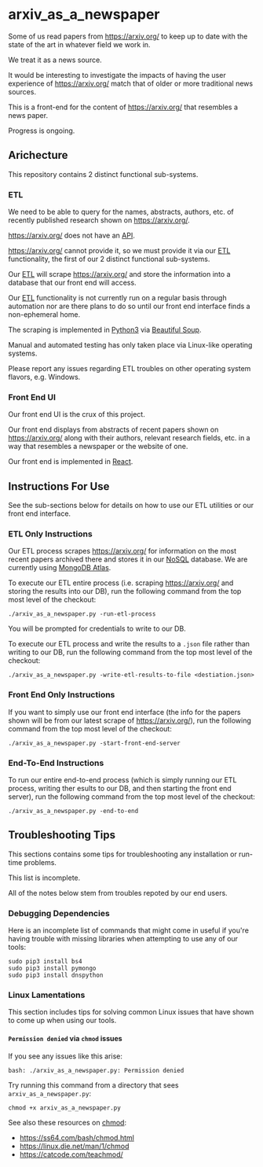 # arxiv_as_a_newspaper

Some of us read papers from https://arxiv.org/ to keep up to date with the state of the art in whatever field we work in. 

We treat it as a news source. 

It would be interesting to investigate the impacts of having the user experience of https://arxiv.org/ match that of older or more traditional news sources. 

This is a front-end for the content of https://arxiv.org/ that resembles a news paper. 

Progress is ongoing. 

## Arichecture

This repository contains 2 distinct functional sub-systems. 

### ETL

We need to be able to query for the names, abstracts, authors, etc. of recently published research shown on https://arxiv.org/.

https://arxiv.org/ does not have an [API](https://en.wikipedia.org/wiki/Representational_state_transfer).

https://arxiv.org/ cannot provide it, so we must provide it via our [ETL](https://en.wikipedia.org/wiki/Extract,_transform,_load) functionality, the first of our 2 distinct functional sub-systems.

Our [ETL](https://en.wikipedia.org/wiki/Extract,_transform,_load) will scrape https://arxiv.org/ and store the information into a database that our front end will access. 

Our [ETL](https://en.wikipedia.org/wiki/Extract,_transform,_load) functionality is not currently run on a regular basis through automation nor are there plans to do so until our front end interface finds a non-ephemeral home.

The scraping is implemented in [Python3](https://www.python.org/download/releases/3.0/) via [Beautiful Soup](https://en.wikipedia.org/wiki/Beautiful_Soup_(HTML_parser)).

Manual and automated testing has only taken place via Linux-like operating systems. 

Please report any issues regarding ETL troubles on other operating system flavors, e.g. Windows.

### Front End UI

Our front end UI is the crux of this project. 

Our front end displays from abstracts of recent papers shown on https://arxiv.org/ along with their authors, relevant research fields, etc. in a way that resembles a newspaper or the website of one.

Our front end is implemented in [React](https://reactjs.org/). 

## Instructions For Use

See the sub-sections below for details on how to use our ETL utilities or our front end interface. 

### ETL Only Instructions

Our ETL process scrapes https://arxiv.org/ for information on the most recent papers archived there and stores it in our [NoSQL](https://en.wikipedia.org/wiki/NoSQL) database. We are currently using  [MongoDB Atlas](https://www.mongodb.com/cloud/atlas). 

To execute our ETL entire process (i.e. scraping https://arxiv.org/ and storing the results into our DB), run the following command from the top most level of the checkout:

```
./arxiv_as_a_newspaper.py -run-etl-process
```

You will be prompted for credentials to write to our DB.

To execute our ETL process and write the results to a `.json` file rather than writing to our DB, run the following command from the top most level of the checkout:

```
./arxiv_as_a_newspaper.py -write-etl-results-to-file <destiation.json>
```

### Front End Only Instructions

If you want to simply use our front end interface (the info for the papers shown will be from our latest scrape of https://arxiv.org/), run the following command from the top most level of the checkout:

```
./arxiv_as_a_newspaper.py -start-front-end-server
```

### End-To-End Instructions

To run our entire end-to-end process (which is simply running our ETL process, writing ther esults to our DB, and then starting the front end server), run the following command from the top most level of the checkout:

```
./arxiv_as_a_newspaper.py -end-to-end
```

## Troubleshooting Tips

This sections contains some tips for troubleshooting any installation or run-time problems. 

This list is incomplete. 

All of the notes below stem from troubles repoted by our end users.

### Debugging Dependencies

Here is an incomplete list of commands that might come in useful if you're having trouble with missing libraries when attempting to use any of our tools:

```
sudo pip3 install bs4
sudo pip3 install pymongo
sudo pip3 install dnspython
```

### Linux Lamentations

This section includes tips for solving common Linux issues that have shown to come up when using our tools.

#### `Permission denied` via `chmod` issues

If you see any issues like this arise:

```
bash: ./arxiv_as_a_newspaper.py: Permission denied
```

Try running this command from a directory that sees `arxiv_as_a_newspaper.py`:
```
chmod +x arxiv_as_a_newspaper.py
```

See also these resources on [chmod](https://en.wikipedia.org/wiki/Chmod):
* https://ss64.com/bash/chmod.html
* https://linux.die.net/man/1/chmod
* https://catcode.com/teachmod/